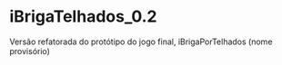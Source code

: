 iBrigaTelhados_0.2
=================

Versão refatorada do protótipo do jogo final, iBrigaPorTelhados (nome provisório)
